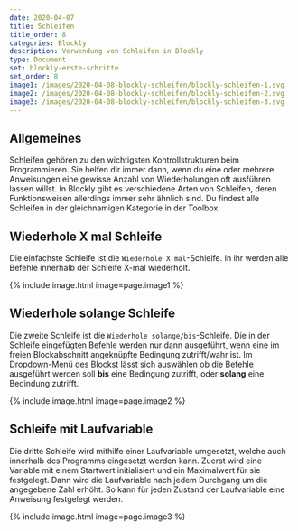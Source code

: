 ```yaml
---
date: 2020-04-07
title: Schleifen
title_order: 8
categories: Blockly
description: Verwendung von Schleifen in Blockly
type: Document
set: blockly-erste-schritte
set_order: 8
image1: /images/2020-04-08-blockly-schleifen/blockly-schleifen-1.svg
image2: /images/2020-04-08-blockly-schleifen/blockly-schleifen-2.svg
image3: /images/2020-04-08-blockly-schleifen/blockly-schleifen-3.svg
---
```


## Allgemeines
Schleifen gehören zu den wichtigsten Kontrollstrukturen beim Programmieren. Sie helfen dir immer dann, wenn du eine oder mehrere Anweisungen eine gewisse Anzahl von Wiederholungen oft ausführen lassen willst. In Blockly gibt es verschiedene Arten von Schleifen, deren Funktionsweisen allerdings immer sehr ähnlich sind. Du findest alle Schleifen in der gleichnamigen Kategorie in der Toolbox.

## Wiederhole X mal Schleife
Die einfachste Schleife ist die `Wiederhole X mal`-Schleife. In ihr werden alle Befehle innerhalb der Schleife X-mal wiederholt.

{% include image.html image=page.image1 %}

## Wiederhole solange Schleife
Die zweite  Schleife ist die `Wiederhole solange/bis`-Schleife. Die in der Schleife eingefügten Befehle werden nur dann ausgeführt, wenn eine im freien Blockabschnitt angeknüpfte Bedingung zutrifft/wahr ist. Im Dropdown-Menü des Blockst lässt sich auswählen ob die Befehle ausgeführt werden soll **bis** eine Bedingung zutrifft, oder **solang** eine Bedindung zutrifft.

{% include image.html image=page.image2 %}

## Schleife mit Laufvariable
Die dritte Schleife wird mithilfe einer Laufvariable umgesetzt, welche auch innerhalb des Programms eingesetzt werden kann. Zuerst wird eine Variable mit einem Startwert initialisiert und ein Maximalwert für sie festgelegt. Dann wird die Laufvariable nach jedem Durchgang um die angegebene Zahl erhöht. So kann für jeden Zustand der Laufvariable eine Anweisung festgelegt werden.

{% include image.html image=page.image3 %}

